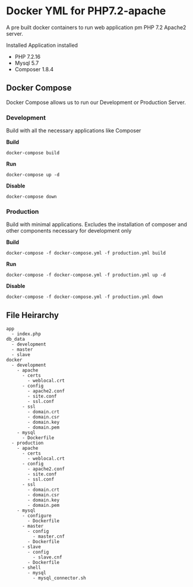 # Docker YML for PHP7.2-apache

A pre built docker containers to run web application pm PHP 7.2 Apache2 server. 

Installed Application installed
- PHP 7.2.16
- Mysql 5.7
- Composer 1.8.4



## Docker Compose

Docker Compose allows us to run our Development or Production Server. 

### Development

Build with all the necessary applications like Composer

<b>Build</b>
```shell
docker-compose build
```
<b>Run</b>
```shell
docker-compose up -d
```
<b>Disable</b>
```shell
docker-compose down
```

### Production

Build with minimal applications. Excludes the installation of composer and other components necessary for development only



<b>Build</b>
```shell
docker-compose -f docker-compose.yml -f production.yml build
```
<b>Run</b>
```shell
docker-compose -f docker-compose.yml -f production.yml up -d
```
<b>Disable</b>
```shell
docker-compose -f docker-compose.yml -f production.yml down
```




## File Heirarchy

```
app
  - index.php
db_data
  - development
  - master
  - slave
docker
  - development
    - apache
      - certs
        - weblocal.crt
      - config
        - apache2.conf
        - site.conf
        - ssl.conf
      - ssl
        - domain.crt
        - domain.csr
        - domain.key
        - domain.pem
    - mysql
      - Dockerfile
  - production 
    - apache
      - certs
        - weblocal.crt
      - config
        - apache2.conf
        - site.conf
        - ssl.conf
      - ssl
        - domain.crt
        - domain.csr
        - domain.key
        - domain.pem
    - mysql
      - configure
        - Dockerfile
      - master
        - config
          - master.cnf
        - Dockerfile
      - slave
        - config
          - slave.cnf
        - Dockerfile
      - shell
        - mysql
          - mysql_connector.sh
```